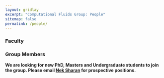```yaml
---
layout: gridlay
excerpt: "Computational Fluids Group: People"
sitemap: false
permalink: /people/
---
```


### Faculty

### Group Members

 **We are  looking for new PhD, Masters and Undergraduate students to join the group. Please email [Nek Sharan](nzs0089@auburn.edu) for prospective positions.**
